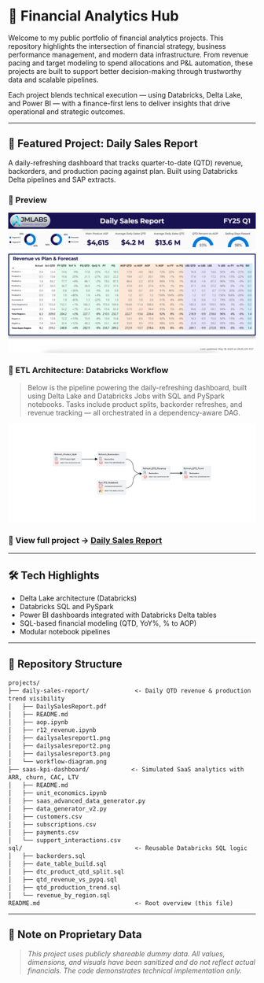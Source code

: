 # 💼 Financial Analytics Hub

Welcome to my public portfolio of financial analytics projects. This repository highlights the intersection of financial strategy, business performance management, and modern data infrastructure. From revenue pacing and target modeling to spend allocations and P&L automation, these projects are built to support better decision-making through trustworthy data and scalable pipelines.

Each project blends technical execution — using Databricks, Delta Lake, and Power BI — with a finance-first lens to deliver insights that drive operational and strategic outcomes.

---

## 🚀 Featured Project: Daily Sales Report

A daily-refreshing dashboard that tracks quarter-to-date (QTD) revenue, backorders, and production pacing against plan. Built using Databricks Delta pipelines and SAP extracts.

### 📸 Preview

![Daily Sales Report Page 1](projects/daily-sales-report/daily-sales-report-1.svg)

### 🔄 ETL Architecture: Databricks Workflow

> Below is the pipeline powering the daily-refreshing dashboard, built using Delta Lake and Databricks Jobs with SQL and PySpark notebooks. Tasks include product splits, backorder refreshes, and revenue tracking — all orchestrated in a dependency-aware DAG.

<div align="center">
  <img src="projects/daily-sales-report/workflow-diagram.svg" alt="Databricks Workflow Diagram" width="1000"/>
</div>

### 🔗 View full project → [Daily Sales Report](projects/daily-sales-report/README.md)

---

## 🛠️ Tech Highlights

* Delta Lake architecture (Databricks)
* Databricks SQL and PySpark
* Power BI dashboards integrated with Databricks Delta tables
* SQL-based financial modeling (QTD, YoY%, % to AOP)
* Modular notebook pipelines

---

## 📂 Repository Structure

```
projects/
├── daily-sales-report/             <- Daily QTD revenue & production trend visibility
│   ├── DailySalesReport.pdf
│   ├── README.md
│   ├── aop.ipynb
│   ├── r12_revenue.ipynb
│   ├── dailysalesreport1.png
│   ├── dailysalesreport2.png
│   ├── dailysalesreport3.png
│   └── workflow-diagram.png
├── saas-kpi-dashboard/            <- Simulated SaaS analytics with ARR, churn, CAC, LTV
│   ├── README.md
│   ├── unit_economics.ipynb
│   ├── saas_advanced_data_generator.py
│   ├── data_generator_v2.py
│   ├── customers.csv
│   ├── subscriptions.csv
│   ├── payments.csv
│   └── support_interactions.csv
sql/                                <- Reusable Databricks SQL logic
│   ├── backorders.sql
│   ├── date_table_build.sql
│   ├── dtc_product_qtd_split.sql
│   ├── qtd_revenue_vs_pypq.sql
│   ├── qtd_production_trend.sql
│   └── revenue_by_region.sql
README.md                           <- Root overview (this file)
```

---

## 🔐 Note on Proprietary Data

> *This project uses publicly shareable dummy data. All values, dimensions, and visuals have been sanitized and do not reflect actual financials. The code demonstrates technical implementation only.*
